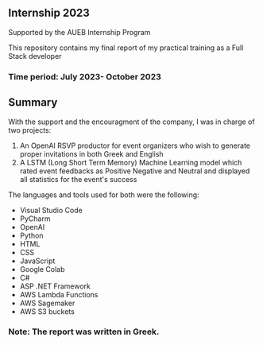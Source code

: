## Internship 2023
Supported by the AUEB Internship Program

This repository contains my final report of my practical training as a Full Stack developer

### Time period: July 2023- October 2023

## Summary

With the support and the encouragment of the company, I was in charge of two projects:

1) An OpenAI RSVP productor for event organizers who wish to generate proper invitations in both Greek and English
2) A LSTM (Long Short Term Memory) Machine Learning model which rated event feedbacks as Positive Negative and Neutral and displayed all statistics for the event's success

The languages and tools used for both were the following:

- Visual Studio Code
- PyCharm
- OpenAI
- Python
- HTML
- CSS
- JavaScript
- Google Colab
- C#
- ASP .NET Framework
- AWS Lambda Functions
- AWS Sagemaker
- AWS S3 buckets

### Note: The report was written in Greek.
